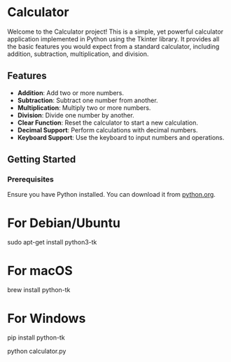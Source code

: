 # Calculator

Welcome to the Calculator project! This is a simple, yet powerful calculator application implemented in Python using the Tkinter library. It provides all the basic features you would expect from a standard calculator, including addition, subtraction, multiplication, and division.

## Features

- **Addition**: Add two or more numbers.
- **Subtraction**: Subtract one number from another.
- **Multiplication**: Multiply two or more numbers.
- **Division**: Divide one number by another.
- **Clear Function**: Reset the calculator to start a new calculation.
- **Decimal Support**: Perform calculations with decimal numbers.
- **Keyboard Support**: Use the keyboard to input numbers and operations.

## Getting Started

### Prerequisites

Ensure you have Python installed. You can download it from [python.org](https://www.python.org/).

# For Debian/Ubuntu
sudo apt-get install python3-tk

# For macOS
brew install python-tk

# For Windows
pip install python-tk


python calculator.py
